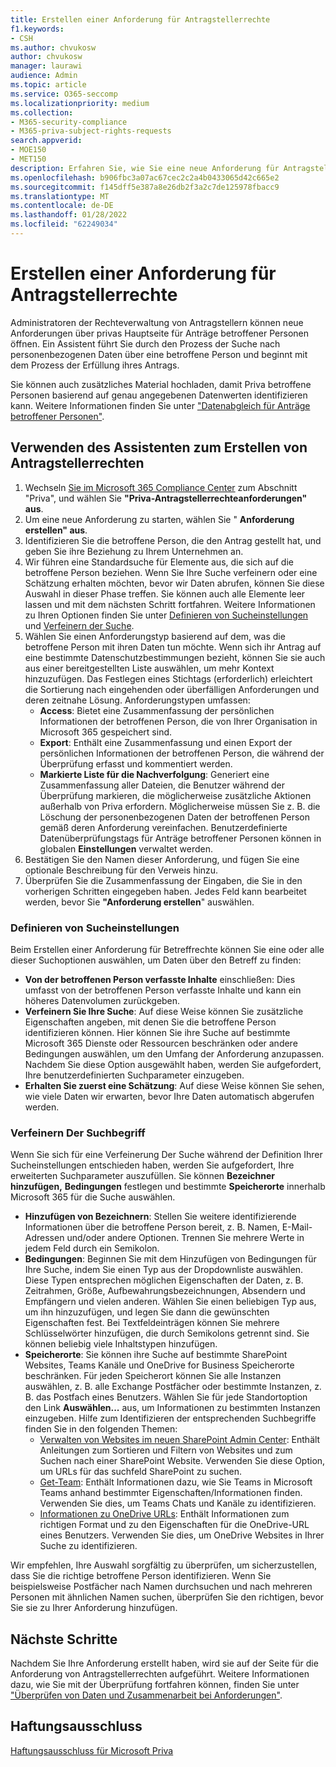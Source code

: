 ```yaml
---
title: Erstellen einer Anforderung für Antragstellerrechte
f1.keywords:
- CSH
ms.author: chvukosw
author: chvukosw
manager: laurawi
audience: Admin
ms.topic: article
ms.service: O365-seccomp
ms.localizationpriority: medium
ms.collection:
- M365-security-compliance
- M365-priva-subject-rights-requests
search.appverid:
- MOE150
- MET150
description: Erfahren Sie, wie Sie eine neue Anforderung für Antragstellerrechte in Microsoft Priva erstellen.
ms.openlocfilehash: b906fbc3a07ac67cec2c2a4b0433065d42c665e2
ms.sourcegitcommit: f145dff5e387a8e26db2f3a2c7de125978fbacc9
ms.translationtype: MT
ms.contentlocale: de-DE
ms.lasthandoff: 01/28/2022
ms.locfileid: "62249034"
---
```

# <a name="create-a-subject-rights-request"></a>Erstellen einer Anforderung für Antragstellerrechte

Administratoren der Rechteverwaltung von Antragstellern können neue Anforderungen über privas Hauptseite für Anträge betroffener Personen öffnen. Ein Assistent führt Sie durch den Prozess der Suche nach personenbezogenen Daten über eine betroffene Person und beginnt mit dem Prozess der Erfüllung ihres Antrags.

Sie können auch zusätzliches Material hochladen, damit Priva betroffene Personen basierend auf genau angegebenen Datenwerten identifizieren kann. Weitere Informationen finden Sie unter ["Datenabgleich für Anträge betroffener Personen"](subject-rights-requests-data-match.md).

## <a name="use-the-subject-rights-request-creation-wizard"></a>Verwenden des Assistenten zum Erstellen von Antragstellerrechten

1. Wechseln [Sie im Microsoft 365 Compliance Center](https://compliance.microsoft.com/) zum Abschnitt "Priva", und wählen Sie **"Priva-Antragstellerrechteanforderungen" aus**.
1. Um eine neue Anforderung zu starten, wählen Sie " **Anforderung erstellen" aus**.
1. Identifizieren Sie die betroffene Person, die den Antrag gestellt hat, und geben Sie ihre Beziehung zu Ihrem Unternehmen an.
1. Wir führen eine Standardsuche für Elemente aus, die sich auf die betroffene Person beziehen. Wenn Sie Ihre Suche verfeinern oder eine Schätzung erhalten möchten, bevor wir Daten abrufen, können Sie diese Auswahl in dieser Phase treffen. Sie können auch alle Elemente leer lassen und mit dem nächsten Schritt fortfahren. Weitere Informationen zu Ihren Optionen finden Sie unter [Definieren von Sucheinstellungen](#define-search-settings) und [Verfeinern der Suche](#refine-your-search).
1. Wählen Sie einen Anforderungstyp basierend auf dem, was die betroffene Person mit ihren Daten tun möchte. Wenn sich ihr Antrag auf eine bestimmte Datenschutzbestimmungen bezieht, können Sie sie auch aus einer bereitgestellten Liste auswählen, um mehr Kontext hinzuzufügen. Das Festlegen eines Stichtags (erforderlich) erleichtert die Sortierung nach eingehenden oder überfälligen Anforderungen und deren zeitnahe Lösung. Anforderungstypen umfassen:
   - **Access**: Bietet eine Zusammenfassung der persönlichen Informationen der betroffenen Person, die von Ihrer Organisation in Microsoft 365 gespeichert sind.
   - **Export**: Enthält eine Zusammenfassung und einen Export der persönlichen Informationen der betroffenen Person, die während der Überprüfung erfasst und kommentiert werden.
   - **Markierte Liste für die Nachverfolgung**: Generiert eine Zusammenfassung aller Dateien, die Benutzer während der Überprüfung markieren, die möglicherweise zusätzliche Aktionen außerhalb von Priva erfordern. Möglicherweise müssen Sie z. B. die Löschung der personenbezogenen Daten der betroffenen Person gemäß deren Anforderung vereinfachen. Benutzerdefinierte Datenüberprüfungstags für Anträge betroffener Personen können in globalen **Einstellungen** verwaltet werden.
1. Bestätigen Sie den Namen dieser Anforderung, und fügen Sie eine optionale Beschreibung für den Verweis hinzu.
1. Überprüfen Sie die Zusammenfassung der Eingaben, die Sie in den vorherigen Schritten eingegeben haben. Jedes Feld kann bearbeitet werden, bevor Sie **"Anforderung erstellen**" auswählen.

### <a name="define-search-settings"></a>Definieren von Sucheinstellungen

Beim Erstellen einer Anforderung für Betreffrechte können Sie eine oder alle dieser Suchoptionen auswählen, um Daten über den Betreff zu finden:

- **Von der betroffenen Person verfasste Inhalte** einschließen: Dies umfasst von der betroffenen Person verfasste Inhalte und kann ein höheres Datenvolumen zurückgeben.
- **Verfeinern Sie Ihre Suche**: Auf diese Weise können Sie zusätzliche Eigenschaften angeben, mit denen Sie die betroffene Person identifizieren können. Hier können Sie ihre Suche auf bestimmte Microsoft 365 Dienste oder Ressourcen beschränken oder andere Bedingungen auswählen, um den Umfang der Anforderung anzupassen. Nachdem Sie diese Option ausgewählt haben, werden Sie aufgefordert, Ihre benutzerdefinierten Suchparameter einzugeben.
- **Erhalten Sie zuerst eine Schätzung**: Auf diese Weise können Sie sehen, wie viele Daten wir erwarten, bevor Ihre Daten automatisch abgerufen werden.

### <a name="refine-your-search"></a>Verfeinern Der Suchbegriff

Wenn Sie sich für eine Verfeinerung Der Suche während der Definition Ihrer Sucheinstellungen entschieden haben, werden Sie aufgefordert, Ihre erweiterten Suchparameter auszufüllen. Sie können **Bezeichner hinzufügen,** **Bedingungen** festlegen und bestimmte **Speicherorte** innerhalb Microsoft 365 für die Suche auswählen.

- **Hinzufügen von Bezeichnern**: Stellen Sie weitere identifizierende Informationen über die betroffene Person bereit, z. B. Namen, E-Mail-Adressen und/oder andere Optionen. Trennen Sie mehrere Werte in jedem Feld durch ein Semikolon.
- **Bedingungen**: Beginnen Sie mit dem Hinzufügen von Bedingungen für Ihre Suche, indem Sie einen Typ aus der Dropdownliste auswählen. Diese Typen entsprechen möglichen Eigenschaften der Daten, z. B. Zeitrahmen, Größe, Aufbewahrungsbezeichnungen, Absendern und Empfängern und vielen anderen. Wählen Sie einen beliebigen Typ aus, um ihn hinzuzufügen, und legen Sie dann die gewünschten Eigenschaften fest. Bei Textfeldeinträgen können Sie mehrere Schlüsselwörter hinzufügen, die durch Semikolons getrennt sind. Sie können beliebig viele Inhaltstypen hinzufügen.
- **Speicherorte**: Sie können ihre Suche auf bestimmte SharePoint Websites, Teams Kanäle und OneDrive for Business Speicherorte beschränken. Für jeden Speicherort können Sie alle Instanzen auswählen, z. B. alle Exchange Postfächer oder bestimmte Instanzen, z. B. das Postfach eines Benutzers. Wählen Sie für jede Standortoption den Link **Auswählen...** aus, um Informationen zu bestimmten Instanzen einzugeben. Hilfe zum Identifizieren der entsprechenden Suchbegriffe finden Sie in den folgenden Themen:
  - [Verwalten von Websites im neuen SharePoint Admin Center](/sharepoint/manage-sites-in-new-admin-center): Enthält Anleitungen zum Sortieren und Filtern von Websites und zum Suchen nach einer SharePoint Website. Verwenden Sie diese Option, um URLs für das suchfeld SharePoint zu suchen.
  - [Get-Team](/powershell/module/teams/get-team): Enthält Informationen dazu, wie Sie Teams in Microsoft Teams anhand bestimmter Eigenschaften/Informationen finden. Verwenden Sie dies, um Teams Chats und Kanäle zu identifizieren.
  - [Informationen zu OneDrive URLs](/onedrive/list-onedrive-urls#about-onedrive-urls): Enthält Informationen zum richtigen Format und zu den Eigenschaften für die OneDrive-URL eines Benutzers. Verwenden Sie dies, um OneDrive Websites in Ihrer Suche zu identifizieren.

Wir empfehlen, Ihre Auswahl sorgfältig zu überprüfen, um sicherzustellen, dass Sie die richtige betroffene Person identifizieren. Wenn Sie beispielsweise Postfächer nach Namen durchsuchen und nach mehreren Personen mit ähnlichen Namen suchen, überprüfen Sie den richtigen, bevor Sie sie zu Ihrer Anforderung hinzufügen.

## <a name="next-steps"></a>Nächste Schritte

Nachdem Sie Ihre Anforderung erstellt haben, wird sie auf der Seite für die Anforderung von Antragstellerrechten aufgeführt. Weitere Informationen dazu, wie Sie mit der Überprüfung fortfahren können, finden Sie unter ["Überprüfen von Daten und Zusammenarbeit bei Anforderungen"](subject-rights-requests-data-review.md).

## <a name="legal-disclaimer"></a>Haftungsausschluss

[Haftungsausschluss für Microsoft Priva](priva-disclaimer.md)
